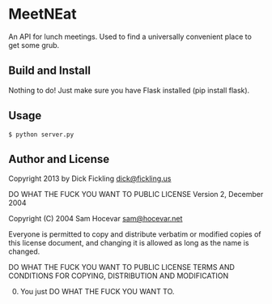 MeetNEat
========

An API for lunch meetings. Used to find a universally convenient place to get some grub.

Build and Install
-----------------

Nothing to do! Just make sure you have Flask installed (pip install flask).

Usage
-----

    $ python server.py

Author and License
------------------

Copyright 2013 by Dick Fickling <dick@fickling.us>

   DO WHAT THE FUCK YOU WANT TO PUBLIC LICENSE 
   Version 2, December 2004 

   Copyright (C) 2004 Sam Hocevar <sam@hocevar.net> 

 Everyone is permitted to copy and distribute verbatim or modified 
 copies of this license document, and changing it is allowed as long 
 as the name is changed. 

   DO WHAT THE FUCK YOU WANT TO PUBLIC LICENSE 
   TERMS AND CONDITIONS FOR COPYING, DISTRIBUTION AND MODIFICATION 

  0. You just DO WHAT THE FUCK YOU WANT TO.
